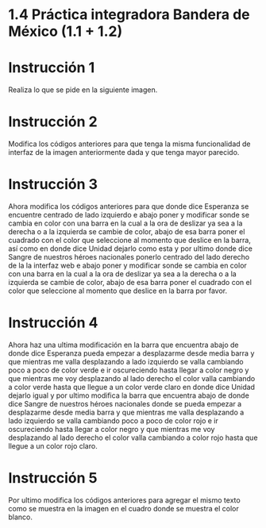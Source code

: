 # 1.4 Práctica integradora Bandera de México (1.1 + 1.2)
 # Instrucción 1
Realiza lo que se pide en la siguiente imagen.
 # Instrucción 2
Modifica los códigos anteriores para que tenga la misma funcionalidad de interfaz de la imagen anteriormente dada y que tenga mayor parecido.
 # Instrucción 3
Ahora modifica los códigos anteriores para que donde dice Esperanza se encuentre centrado de lado izquierdo e abajo poner y modificar sonde se cambia en color con una barra en la cual a la ora de deslizar ya sea a la derecha o a la izquierda se cambie de color, abajo de esa barra poner el cuadrado con el color que seleccione al momento que deslice en la barra, así como en donde dice Unidad dejarlo como esta y por ultimo donde dice Sangre de nuestros héroes nacionales ponerlo centrado del lado derecho de la la interfaz web e  abajo poner y modificar sonde se cambia en color con una barra en la cual a la ora de deslizar ya sea a la derecha o a la izquierda se cambie de color, abajo de esa barra poner el cuadrado con el color que seleccione al momento que deslice en la barra por favor.
 # Instrucción 4
Ahora haz una ultima modificación en la barra que encuentra abajo de donde dice Esperanza pueda empezar a desplazarme desde media barra y que mientras me valla desplazando a lado izquierdo se valla cambiando poco a poco de color verde e ir oscureciendo hasta llegar a color negro y que mientras me voy desplazando al lado derecho el color valla cambiando a color verde hasta que llegue a un color verde claro en donde dice Unidad dejarlo igual y por ultimo modifica la barra que encuentra abajo de donde dice Sangre de nuestros héroes nacionales donde se pueda empezar a desplazarme desde media barra y que mientras me valla desplazando a lado izquierdo se valla cambiando poco a poco de color rojo e ir oscureciendo hasta llegar a color negro y que mientras me voy desplazando al lado derecho el color valla cambiando a color rojo hasta que llegue a un color rojo claro.
 # Instrucción 5
Por ultimo modifica los códigos anteriores para agregar el mismo texto como se muestra en la imagen en el cuadro donde se muestra el color blanco.
